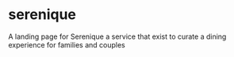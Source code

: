 # serenique
A landing page for Serenique a service that exist to curate a dining experience for families and couples

